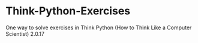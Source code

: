 # Think-Python-Exercises
One way to solve exercises in Think Python (How to Think Like a Computer Scientist) 2.0.17
